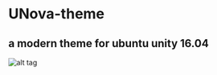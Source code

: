 # UNova-theme
## a modern theme for ubuntu unity 16.04

![alt tag](https://raw.githubusercontent.com/iampepe/UNova-theme/master/UNova.png)


